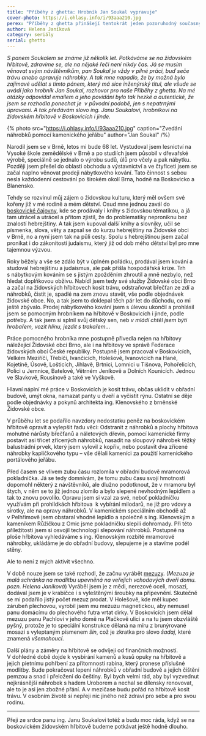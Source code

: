 ```yaml
---
title: "Příběhy z ghetta: Hrobník Jan Soukal vypravuje"
cover-photo: https://i.ohlasy.info/i/93aaa210.jpg
perex: "Příběhy z ghetta přinášejí tentokrát jeden pozoruhodný současný příběh – vyprávění Jana Soukala, který pečuje o židovský hřbitov a opravuje náhrobky."
author: Helena Janíková
category: seriály
serial: ghetto
---
```


*S panem Soukalem se známe již několik let. Potkáváme se na židovském hřbitově, zdravíme se, ale na nějaké řeči není nikdy čas. Já se musím věnovat svým návštěvníkům, pan Soukal je vždy v pilné práci, buď seče trávu anebo opravuje náhrobky. A tak mne napadlo, že by možná bylo zajímavé udělat s tímto pánem, který má sice inženýrský titul, ale všude se uvádí jako hrobník Jan Soukal, rozhovor pro naše Příběhy z ghetta. Na mé otázky odpovídal emailem a jeho povídání bylo tak hezké a autentické, že jsem se rozhodla ponechat je  v původní podobě, jen s nepatrnými úpravami. A tak předávám slovo ing. Janu Soukalovi, hrobníkovi na židovském hřbitově v Boskovicích i jinde.*

{% photo src="https://i.ohlasy.info/i/93aaa210.jpg" caption="Zvedání náhrobků pomocí kamenického jeřábu" author="Jan Soukal" /%}

Narodil jsem se v Brně, letos mi bude 68 let. Vystudoval jsem lesnictví na Vysoké škole zemědělské v Brně a po studiích jsem působil v dřevařské výrobě, speciálně se jednalo o výrobu sudů, úlů pro včely a pak nábytku. Později jsem přešel do oblasti obchodu a výstavnictví a ve čtyřiceti jsem se začal naplno věnovat prodeji nábytkového kování. Tato činnost s sebou nesla každodenní cestování po širokém okolí Brna, hodně na Boskovicko a Blanensko. 

Tehdy se rozvinul můj zájem o židovskou kulturu, který měl ovšem své kořeny již v mé rodině a mém dětství. Osud mne jednou zavál do [boskovické čajovny](https://ohlasy.info/clanky/2018/06/kafirna-cajovna.html), kde se prodávaly i knihy s židovskou tématikou, a já tam utrácel a utrácel a přitom zjistil, že do problematiky neproniknu bez znalostí hebrejštiny. A tak jsem kupoval další knihy a slovníky, učil se písmenka, slova, věty a zapsal se do kurzu hebrejštiny na Židovské obci v Brně, no a nyní jsem tak na půli cesty. Spolu s hebrejštinou jsem začal pronikat i do zákonitostí judaismu, který již od dob mého dětství byl pro mne tajemnou výzvou. 

Roky běžely a vše se zdálo být v úplném pořádku, prodával jsem kování a studoval hebrejštinu a judaismus, ale pak přišla hospodářská krize. Trh s nábytkovým kováním se s jistým zpožděním zhroutil a mně nezbylo, než hledat doplňkovou obživu. Nabídl jsem tedy své služby Židovské obci Brno a začal na židovských hřbitovech kosit trávu, odstraňovat břečťan ze zdí a náhrobků, čistit je, spadlé na zem znovu stavět, vše podle objednávek židovské obce. No, a tak jsem to doklepal těch pár let do důchodu, co mi ještě zbývalo. Prodej nábytkového kování jsem s úlevou ukončil a prohlásil jsem se pomocným hrobníkem na hřbitově v Boskovicích i jinde, podle potřeby. A tak jsem si splnil svůj dětský sen, neb *v mládí chtěl jsem býti hrobařem, vozit hlínu, jezdit s trakařem*…

Práce pomocného hrobníka mne postupně přivedla nejen na hřbitovy náležející Židovské obci Brno, ale i na hřbitovy ve správě Federace židovských obcí České republiky. Postupně jsem pracoval v Boskovicích, Velkém Meziříčí, Třebíči, Ivančicích, Holešově, Ivanovicích na Hané, Kojetíně, Úsově, Lošticích, Jihlavě, Brtnici, Lomnici u Tišnova, Pohořelicích, Polici u Jemnice, Batelově, Větrném Jeníkově a Dolních Kounicích. Jednou ve Slavkově, Rousínově a také ve Vyškově.

Hlavní náplní mé práce v Boskovicích je kosit trávu, občas uklidit v obřadní budově, umýt okna, namazat panty u dveří a vyčistit rýnu. Ostatní se děje podle objednávky a pokynů architekta ing. Klenovského z brněnské Židovské obce.

V průběhu let se podařilo navzdory nedostatku peněz na boskovickém hřbitově opravit a vylepšit řadu věcí: Odstranit z náhrobků a plochy hřbitova mohutné nárůsty břečťanů a náletových dřevin, pomocí kamenické firmy postavit asi třicet zřícených náhrobků, nasadit na sloupový náhrobek těžký balustrádní prvek, který jsem vylovil z kopřiv, nebo postavit dva zřícené náhrobky kapličkového typu – vše dělali kameníci za použití kamenického portálového jeřábu.

Před časem se vlivem zubu času rozlomila v obřadní budově mramorová pokladnička. Já se tedy domnívám, že tomu zubu času svojí hmotností dopomohl některý z návštěvníků, ale dlužno podotknout, že v mramoru byl štych, v něm se to již jednou zlomilo a bylo slepené nevhodným lepidlem a tak to znovu povolilo. Opravu jsem si vzal za své, neboť pokladničku využívám při prohlídkách hřbitova  k vybírání milodarů, ne již pro vdovy a sirotky, ale na opravy náhrobků. V kamenickém speciálním obchodě až v Pelhřimově jsem obstaral vhodné lepidlo a společně s ing. Klenovským a kameníkem Růžičkou z Omic jsme pokladničku slepili dohromady. Při této příležitosti jsem si osvojil technologii slepování náhrobků. Postupně na ploše hřbitova vyhledáváme s ing. Klenovským rozbité mramorové náhrobky, ukládáme je do obřadní budovy, slepujeme je a stavíme podél stěny.

Ale to není z mých aktivit všechno.

V době nouze jsem se také rozhodl, že začnu vyrábět [mezuzy](https://ohlasy.info/clanky/2017/12/galerie-zwicker.html). (*Mezuza je malá schránka na modlitbu upevněná na veřejích vchodových dveří domu. pozn. Helena Janíková*) Vyráběl jsem je z mědi, nerezové oceli, mosazi, dodával jsem je v krabičce i s vyleštěnými šroubky na připevnění. Skutečně se mi podařilo jistý počet mezuz prodat. V Holešově, kde měl kupec zárubeň plechovou, vyrobil jsem mu mezuzu magnetickou, aby nemusel panu domácímu do plechového futra vrtat dírky. V Boskovicích jsem dělal mezuzu panu Pachlovi v jeho domě na Plačkově ulici a na tu jsem obzvláště pyšný, protože je to speciální konstrukce dělaná na míru z brunýrované mosazi s vyleptaným písmenem *šin*, což je zkratka pro slovo *šadaj*, které znamená *všemohoucí*.

Další plány a záměry na hřbitově se odvíjejí od finančních možností. V dohledné době dojde k vysbírání kamenů a kusů opuky na hřbitově a jejich pietnímu pohřbení za přítomnosti rabína, který pronese příslušné modlitby. Bude pokračovat lepení náhrobků v obřadní budově a jejich čištění pemzou a snad i přeložení do češtiny. Byl bych velmi rád, aby byl vyzvednut nejkrásnější náhrobek s hadem Uroborem a nechal se dílensky renovovat, ale to je asi jen zbožné přání. A v mezičase budu pořád na hřbitově kosit trávu. V osobním životě si nepřeji nic jiného než zdraví pro sebe a pro svou rodinu.

---

Přeji ze srdce panu ing. Janu Soukalovi totéž a budu moc ráda, když se na boskovickém židovském hřbitově budeme potkávat ještě hodně dlouho.